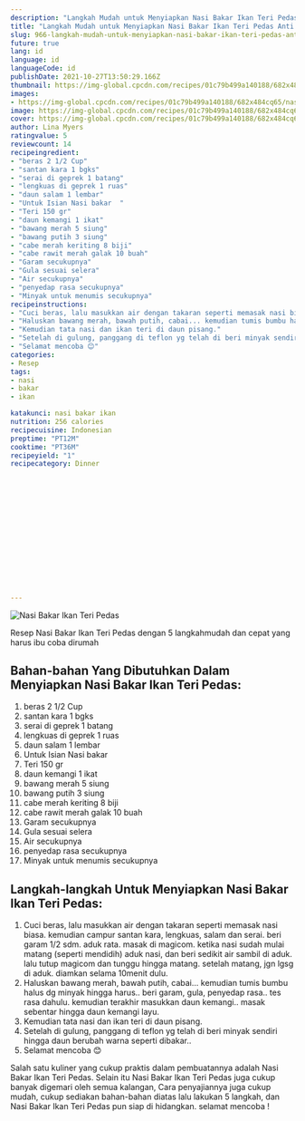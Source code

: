 ```yaml
---
description: "Langkah Mudah untuk Menyiapkan Nasi Bakar Ikan Teri Pedas Anti Gagal"
title: "Langkah Mudah untuk Menyiapkan Nasi Bakar Ikan Teri Pedas Anti Gagal"
slug: 966-langkah-mudah-untuk-menyiapkan-nasi-bakar-ikan-teri-pedas-anti-gagal
future: true
lang: id
language: id
languageCode: id
publishDate: 2021-10-27T13:50:29.166Z 
thumbnail: https://img-global.cpcdn.com/recipes/01c79b499a140188/682x484cq65/nasi-bakar-ikan-teri-pedas-foto-resep-utama.png
images:
- https://img-global.cpcdn.com/recipes/01c79b499a140188/682x484cq65/nasi-bakar-ikan-teri-pedas-foto-resep-utama.png
image: https://img-global.cpcdn.com/recipes/01c79b499a140188/682x484cq65/nasi-bakar-ikan-teri-pedas-foto-resep-utama.png
cover: https://img-global.cpcdn.com/recipes/01c79b499a140188/682x484cq65/nasi-bakar-ikan-teri-pedas-foto-resep-utama.png
author: Lina Myers
ratingvalue: 5
reviewcount: 14
recipeingredient:
- "beras 2 1/2 Cup"
- "santan kara 1 bgks"
- "serai di geprek 1 batang"
- "lengkuas di geprek 1 ruas"
- "daun salam 1 lembar"
- "Untuk Isian Nasi bakar  "
- "Teri 150 gr"
- "daun kemangi 1 ikat"
- "bawang merah 5 siung"
- "bawang putih 3 siung"
- "cabe merah keriting 8 biji"
- "cabe rawit merah galak 10 buah"
- "Garam secukupnya"
- "Gula sesuai selera"
- "Air secukupnya"
- "penyedap rasa secukupnya"
- "Minyak untuk menumis secukupnya"
recipeinstructions:
- "Cuci beras, lalu masukkan air dengan takaran seperti memasak nasi biasa. kemudian campur santan kara, lengkuas, salam dan serai. beri garam 1/2 sdm. aduk rata. masak di magicom. ketika nasi sudah mulai matang (seperti mendidih) aduk nasi, dan beri sedikit air sambil di aduk. lalu tutup magicom dan tunggu hingga matang. setelah matang, jgn lgsg di aduk. diamkan selama 10menit dulu."
- "Haluskan bawang merah, bawah putih, cabai... kemudian tumis bumbu halus dg minyak hingga harus.. beri garam, gula, penyedap rasa.. tes rasa dahulu. kemudian terakhir masukkan daun kemangi.. masak sebentar hingga daun kemangi layu."
- "Kemudian tata nasi dan ikan teri di daun pisang."
- "Setelah di gulung, panggang di teflon yg telah di beri minyak sendiri hingga daun berubah warna seperti dibakar.."
- "Selamat mencoba 😊"
categories:
- Resep
tags:
- nasi
- bakar
- ikan

katakunci: nasi bakar ikan 
nutrition: 256 calories
recipecuisine: Indonesian
preptime: "PT12M"
cooktime: "PT36M"
recipeyield: "1"
recipecategory: Dinner


     
    
    
    
    
    
    
    
    
    
    
      
    
---
```



![Nasi Bakar Ikan Teri Pedas](https://img-global.cpcdn.com/recipes/01c79b499a140188/682x484cq65/nasi-bakar-ikan-teri-pedas-foto-resep-utama.png)

Resep Nasi Bakar Ikan Teri Pedas    dengan 5 langkahmudah dan cepat yang harus ibu coba dirumah

<!--inarticleads1-->

## Bahan-bahan Yang Dibutuhkan Dalam Menyiapkan Nasi Bakar Ikan Teri Pedas:

1. beras 2 1/2 Cup
1. santan kara 1 bgks
1. serai di geprek 1 batang
1. lengkuas di geprek 1 ruas
1. daun salam 1 lembar
1. Untuk Isian Nasi bakar  
1. Teri 150 gr
1. daun kemangi 1 ikat
1. bawang merah 5 siung
1. bawang putih 3 siung
1. cabe merah keriting 8 biji
1. cabe rawit merah galak 10 buah
1. Garam secukupnya
1. Gula sesuai selera
1. Air secukupnya
1. penyedap rasa secukupnya
1. Minyak untuk menumis secukupnya



<!--inarticleads2-->

## Langkah-langkah Untuk Menyiapkan Nasi Bakar Ikan Teri Pedas:

1. Cuci beras, lalu masukkan air dengan takaran seperti memasak nasi biasa. kemudian campur santan kara, lengkuas, salam dan serai. beri garam 1/2 sdm. aduk rata. masak di magicom. ketika nasi sudah mulai matang (seperti mendidih) aduk nasi, dan beri sedikit air sambil di aduk. lalu tutup magicom dan tunggu hingga matang. setelah matang, jgn lgsg di aduk. diamkan selama 10menit dulu.
1. Haluskan bawang merah, bawah putih, cabai... kemudian tumis bumbu halus dg minyak hingga harus.. beri garam, gula, penyedap rasa.. tes rasa dahulu. kemudian terakhir masukkan daun kemangi.. masak sebentar hingga daun kemangi layu.
1. Kemudian tata nasi dan ikan teri di daun pisang.
1. Setelah di gulung, panggang di teflon yg telah di beri minyak sendiri hingga daun berubah warna seperti dibakar..
1. Selamat mencoba 😊




Salah satu kuliner yang cukup praktis dalam pembuatannya adalah  Nasi Bakar Ikan Teri Pedas. Selain itu  Nasi Bakar Ikan Teri Pedas  juga cukup banyak digemari oleh semua kalangan, Cara penyajiannya juga cukup mudah, cukup sediakan bahan-bahan diatas lalu lakukan 5 langkah, dan  Nasi Bakar Ikan Teri Pedas  pun siap di hidangkan. selamat mencoba !
